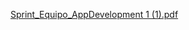 [Sprint_Equipo_AppDevelopment 1 (1).pdf](https://github.com/TurismoPorColombia-com/Sprint3/files/10005468/Sprint_Equipo_AppDevelopment.1.1.pdf)

